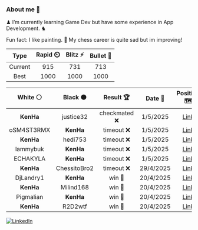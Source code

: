 ### About me 🍜

♟ I’m currently learning Game Dev but have some experience in App Development. ♞

Fun fact: I like painting. 🎨
My chess career is quite sad but im improving!
<!--START_SECTION:chessStats-->
<!-- Automatically generated with https://github.com/Balastrong/chess-stats-action -->

| Type | Rapid ⏲️ | Blitz ⚡ | Bullet 🔫 |
|:---:|:---:|:---:|:---:|
| Current | 915 | 731 | 713 |
| Best | 1000 | 1000 | 1000 |

| White ⚪ | Black ⚫ | Result 🏆 | Date 📅 | Position 🗺️ | Type 🕕 |
|:---:|:---:|:---:|:---:|:---:|:---:|
| **KenHa** | justice32 | checkmated ❌ | 1/5/2025 | <a href="http://www.ee.unb.ca/cgi-bin/tervo/fen.pl?select=1k6/1pp5/p2p4/3P1Pp1/P5Pp/1P3PqP/6B1/4rK2 w - - 1 34">Link</a> | Bullet |
| oSM4ST3RMX | **KenHa** | timeout ❌ | 1/5/2025 | <a href="http://www.ee.unb.ca/cgi-bin/tervo/fen.pl?select=4r3/5pkp/3Q1p2/4p3/4pPb1/4P2P/6P1/6K1 b - - 0 36">Link</a> | Bullet |
| **KenHa** | hedi753 | timeout ❌ | 1/5/2025 | <a href="http://www.ee.unb.ca/cgi-bin/tervo/fen.pl?select=6k1/2r2p2/6pp/8/PP6/7P/5PP1/4R1K1 w - - 1 34">Link</a> | Bullet |
| lammybuk | **KenHa** | timeout ❌ | 1/5/2025 | <a href="http://www.ee.unb.ca/cgi-bin/tervo/fen.pl?select=3r2r1/pk5p/8/1p1P4/6B1/1P6/P2QP2N/1KR5 b - - 2 34">Link</a> | Bullet |
| ECHAKYLA | **KenHa** | timeout ❌ | 1/5/2025 | <a href="http://www.ee.unb.ca/cgi-bin/tervo/fen.pl?select=Q1b4r/p4kpp/5p2/3p4/4P3/5N1B/5P1K/1R6 b - - 0 25">Link</a> | Bullet |
| **KenHa** | ChessitoBro2 | timeout ❌ | 29/4/2025 | <a href="http://www.ee.unb.ca/cgi-bin/tervo/fen.pl?select=5k2/1p3ppp/8/1Q1Prp2/P7/8/P4PPP/R5K1 w - - 0 27">Link</a> | Bullet |
| DjLandry1 | **KenHa** | win 🥇 | 20/4/2025 | <a href="http://www.ee.unb.ca/cgi-bin/tervo/fen.pl?select=1rb5/1p2k1pp/p2p4/8/4P3/3q3P/2n2PP1/1R5K w - - 0 27">Link</a> | Bullet |
| **KenHa** | Milind168 | win 🥇 | 20/4/2025 | <a href="http://www.ee.unb.ca/cgi-bin/tervo/fen.pl?select=r2q1r1k/ppp3pp/3P1nb1/4Q3/2B2P1P/2P3P1/PP4K1/R4R2 b - - 0 22">Link</a> | Bullet |
| Pigmalian | **KenHa** | win 🥇 | 20/4/2025 | <a href="http://www.ee.unb.ca/cgi-bin/tervo/fen.pl?select=8/6pp/4Q3/3P2k1/3p1p2/P2Pq3/1P4PP/5K2 w - - 4 37">Link</a> | Bullet |
| **KenHa** | R2D2wtf | win 🥇 | 20/4/2025 | <a href="http://www.ee.unb.ca/cgi-bin/tervo/fen.pl?select=r5nr/3Qk2p/pBB2pq1/1p2bp2/8/7P/PP3PP1/2R1R1K1 b - - 6 26">Link</a> | Bullet |

<!--END_SECTION:chessStats-->

<a href="https://www.linkedin.com/in/guillermo-bosca/" target="_blank"><img src="https://img.shields.io/badge/LinkedIn-%230077B5.svg?&style=flat-square&logo=linkedin&logoColor=white" alt="LinkedIn"></a>


<!--
**kenhacodes/kenhacodes** is a ✨ _special_ ✨ repository because its `README.md` (this file) appears on your GitHub profile.

Here are some ideas to get you started:

- 🔭 I’m currently working on ...
- 🌱 I’m currently learning App Development, Data Analytics and ML.
- 👯 I’m looking to collaborate on ...
- 🤔 I’m looking for help with ...
- 💬 Ask me about ...
- 📫 How to reach me: ...
- 😄 Pronouns: ...
- ⚡ Fun fact: ...
-->

